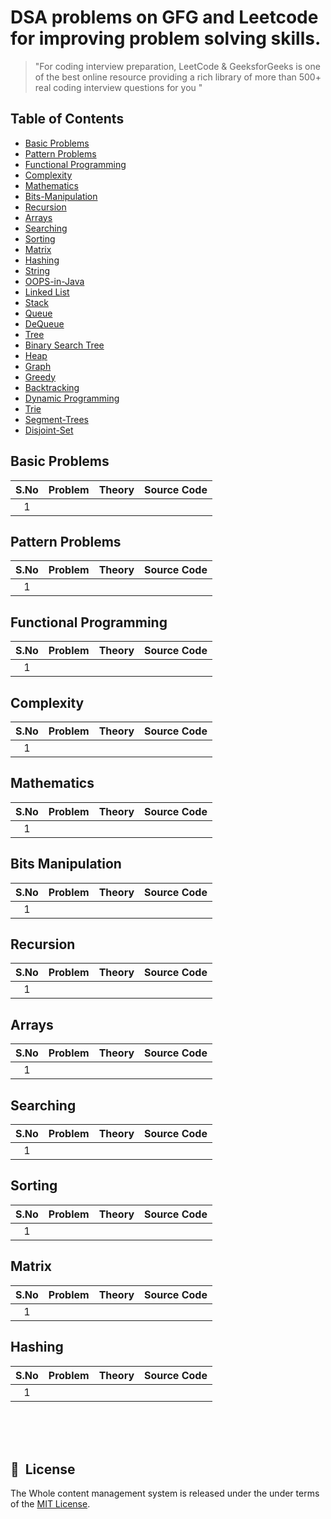 # DSA problems on GFG and Leetcode for improving problem solving skills.

<!-- <h1 align="center">
  <a name="logo"><img src="https://github.com/Prince-1501/Complete-DSA-Preparation/blob/main/img/dsa%20logo.png" alt="Complete DSA Preparation" width="750"></a>
  <br>
  Complete DSA Preparation Course
</h1>
<h4 align="center">Make sure to ⭐️ my DSA repo so you can keep up to date on any daily progress!</h4>
  </h4>
</div> -->

<!--
_If you like this project, please leave me a star._ &#9733; -->

> "For coding interview preparation, LeetCode & GeeksforGeeks is one of the best online resource providing a rich library of more than 500+ real coding interview questions for you "

## Table of Contents

- [Basic Problems](#basic-problems)
- [Pattern Problems](#pattern-problems)
- [Functional Programming](#functional-programming)
- [Complexity](#complexity)
- [Mathematics](#mathematics)
- [Bits-Manipulation](#bits-manipulation)
- [Recursion](#recursion)
- [Arrays](#arrays)
- [Searching](#searching)
- [Sorting](#sorting)
- [Matrix](#matrix)
- [Hashing](#hashing)
- [String](#string)
- [OOPS-in-Java](#oops-in-java)
- [Linked List](#linked-list)
- [Stack](#stack)
- [Queue](#queue)
- [DeQueue](#dequeue)
- [Tree](#tree)
- [Binary Search Tree](#binary-search-tree)
- [Heap](#heap)
- [Graph](#graph)
- [Greedy](#greedy)
- [Backtracking](#backtracking)
- [Dynamic Programming](#dynamic-programming)
- [Trie](#trie)
- [Segment-Trees](#segment-trees)
- [Disjoint-Set](#disjoint-set)

## Basic Problems

| S.No | Problem | Theory | Source Code |
| :--: | ------- | ------ | ----------- |
|  1   |         |        |             |

## Pattern Problems

| S.No | Problem | Theory | Source Code |
| :--: | ------- | ------ | ----------- |
|  1   |         |        |             |

## Functional Programming

| S.No | Problem | Theory | Source Code |
| :--: | ------- | ------ | ----------- |
|  1   |         |        |             |

## Complexity

| S.No | Problem | Theory | Source Code |
| :--: | ------- | ------ | ----------- |
|  1   |         |        |             |

## Mathematics

| S.No | Problem | Theory | Source Code |
| :--: | ------- | ------ | ----------- |
|  1   |         |        |             |

## Bits Manipulation

| S.No | Problem | Theory | Source Code |
| :--: | ------- | ------ | ----------- |
|  1   |         |        |             |

## Recursion

| S.No | Problem | Theory | Source Code |
| :--: | ------- | ------ | ----------- |
|  1   |         |        |             |

## Arrays

| S.No | Problem | Theory | Source Code |
| :--: | ------- | ------ | ----------- |
|  1   |         |        |             |

## Searching

| S.No | Problem | Theory | Source Code |
| :--: | ------- | ------ | ----------- |
|  1   |         |        |             |

## Sorting

| S.No | Problem | Theory | Source Code |
| :--: | ------- | ------ | ----------- |
|  1   |         |        |             |

## Matrix

| S.No | Problem | Theory | Source Code |
| :--: | ------- | ------ | ----------- |
|  1   |         |        |             |

## Hashing

| S.No | Problem | Theory | Source Code |
| :--: | ------- | ------ | ----------- |
|  1   |         |        |             |

<br>
<br>
<br>

## 📘&nbsp; License

The Whole content management system is released under the under terms of the [MIT License](LICENSE).

<!-- ## Connect with us ~Prince

<a href="https://telegram.me/helloworldbyprince" target="_blank"><img src="https://github.com/Prince-1501/Complete-DSA-Preparation/blob/main/img/telegram.png" alt="telegram" width="60"/></a>
<a href="https://www.linkedin.com/in/iamprince/" target="_blank"><img src="https://github.com/Prince-1501/Complete-DSA-Preparation/blob/main/img/linkedin.png" alt="Linkedin" width="60"/></a>
<a href="https://www.youtube.com/c/HelloWorldbyprince/" target="_blank"><img src="https://github.com/Prince-1501/Complete-DSA-Preparation/blob/main/img/youtube.png" alt="youtube" width="85"/></a>

**_Do star, fork and share the repo to show your support, it would help others too!_** <br>
<br>
Let me know your views on the repository or any changes or improvements at **_[LinkedIn](https://www.linkedin.com/in/iamprince/)_**, **_[Telegram](https://telegram.me/helloworldbyprince)_** -->

<!-- **_Thank you all for Forking this repository_** -->
